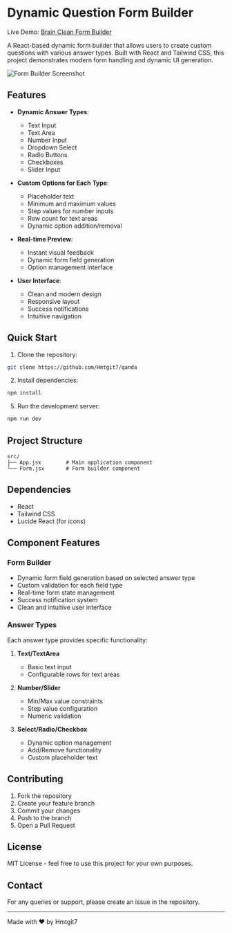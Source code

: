 # Dynamic Question Form Builder

Live Demo: [Brain Clean Form Builder](https://brainclean.netlify.app/)

A React-based dynamic form builder that allows users to create custom questions with various answer types. Built with React and Tailwind CSS, this project demonstrates modern form handling and dynamic UI generation.

![Form Builder Screenshot](assets/image.png)

## Features

- **Dynamic Answer Types**:
  - Text Input
  - Text Area
  - Number Input
  - Dropdown Select
  - Radio Buttons
  - Checkboxes
  - Slider Input

- **Custom Options for Each Type**:
  - Placeholder text
  - Minimum and maximum values
  - Step values for number inputs
  - Row count for text areas
  - Dynamic option addition/removal

- **Real-time Preview**:
  - Instant visual feedback
  - Dynamic form field generation
  - Option management interface

- **User Interface**:
  - Clean and modern design
  - Responsive layout
  - Success notifications
  - Intuitive navigation

## Quick Start

1. Clone the repository:
```bash
git clone https://github.com/Hmtgit7/qanda
```

2. Install dependencies:
```bash
npm install
```

5. Run the development server:
```bash
npm run dev
```

## Project Structure

```
src/
├── App.jsx        # Main application component
└── Form.jsx       # Form builder component
```

## Dependencies

- React
- Tailwind CSS
- Lucide React (for icons)

## Component Features

### Form Builder
- Dynamic form field generation based on selected answer type
- Custom validation for each field type
- Real-time form state management
- Success notification system
- Clean and intuitive user interface

### Answer Types
Each answer type provides specific functionality:

1. **Text/TextArea**
   - Basic text input
   - Configurable rows for text areas

2. **Number/Slider**
   - Min/Max value constraints
   - Step value configuration
   - Numeric validation

3. **Select/Radio/Checkbox**
   - Dynamic option management
   - Add/Remove functionality
   - Custom placeholder text

## Contributing

1. Fork the repository
2. Create your feature branch
3. Commit your changes
4. Push to the branch
5. Open a Pull Request

## License

MIT License - feel free to use this project for your own purposes.

## Contact

For any queries or support, please create an issue in the repository.

---

Made with ❤️ by Hmtgit7